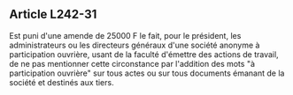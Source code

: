 Article L242-31
----
Est puni d'une amende de 25000 F le fait, pour le président, les administrateurs
ou les directeurs généraux d'une société anonyme à participation ouvrière, usant
de la faculté d'émettre des actions de travail, de ne pas mentionner cette
circonstance par l'addition des mots "à participation ouvrière" sur tous actes
ou sur tous documents émanant de la société et destinés aux tiers.
